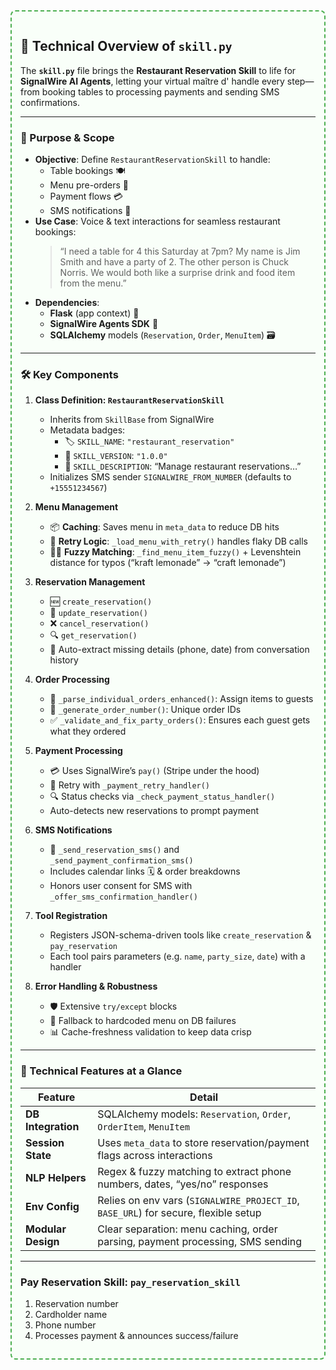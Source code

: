 <div style="border:2px dashed #4CAF50; padding:1em; border-radius:8px; background:#f9fff9;">
  
## 🚀 Technical Overview of `skill.py`

The **`skill.py`** file brings the **Restaurant Reservation Skill** to life for **SignalWire AI Agents**, letting your virtual maître d' handle every step—from booking tables to processing payments and sending SMS confirmations.  

---

### 🎯 Purpose & Scope

- **Objective**: Define `RestaurantReservationSkill` to handle:
  - Table bookings 🍽️  
  - Menu pre-orders 🥗  
  - Payment flows 💳  
  - SMS notifications 📲  
- **Use Case**: Voice & text interactions for seamless restaurant bookings:
  > “I need a table for 4 this Saturday at 7pm? My name is Jim Smith and have a party of 2. The other person is Chuck Norris. We would both like a surprise drink and food item from the menu.”  
- **Dependencies**:
  - **Flask** (app context) 🐍  
  - **SignalWire Agents SDK** 🤖  
  - **SQLAlchemy** models (`Reservation`, `Order`, `MenuItem`) 🗃️  

---

### 🛠️ Key Components

1. **Class Definition: `RestaurantReservationSkill`**
   - Inherits from `SkillBase` from SignalWire  
   - Metadata badges:
     - 🏷️ `SKILL_NAME`: `"restaurant_reservation"`  
     - 🔖 `SKILL_VERSION`: `"1.0.0"`  
     - 📝 `SKILL_DESCRIPTION`: “Manage restaurant reservations…”  
   - Initializes SMS sender `SIGNALWIRE_FROM_NUMBER` (defaults to `+15551234567`)

2. **Menu Management**  
   - 📦 **Caching**: Saves menu in `meta_data` to reduce DB hits  
   - 🔄 **Retry Logic**: `_load_menu_with_retry()` handles flaky DB calls  
   - 🕵️‍♂️ **Fuzzy Matching**: `_find_menu_item_fuzzy()` + Levenshtein distance for typos (“kraft lemonade” → “craft lemonade”)

3. **Reservation Management**  
   - 🆕 `create_reservation()`  
   - 🔄 `update_reservation()`  
   - ❌ `cancel_reservation()`  
   - 🔍 `get_reservation()`  
   - 🤖 Auto-extract missing details (phone, date) from conversation history

4. **Order Processing**  
   - 🍕 `_parse_individual_orders_enhanced()`: Assign items to guests  
   - 🎲 `_generate_order_number()`: Unique order IDs  
   - ✅ `_validate_and_fix_party_orders()`: Ensures each guest gets what they ordered  

5. **Payment Processing**  
   - 💳 Uses SignalWire’s `pay()` (Stripe under the hood)  
   - 🔁 Retry with `_payment_retry_handler()`  
   - 🔍 Status checks via `_check_payment_status_handler()`  
   - Auto-detects new reservations to prompt payment  

6. **SMS Notifications**  
   - 📩 `_send_reservation_sms()` and `_send_payment_confirmation_sms()`  
   - Includes calendar links 🗓️ & order breakdowns  
   - Honors user consent for SMS with `_offer_sms_confirmation_handler()`

7. **Tool Registration**  
   - Registers JSON-schema-driven tools like `create_reservation` & `pay_reservation`  
   - Each tool pairs parameters (e.g. `name`, `party_size`, `date`) with a handler  

8. **Error Handling & Robustness**  
   - 🛡️ Extensive `try/except` blocks  
   - 🔄 Fallback to hardcoded menu on DB failures  
   - 📊 Cache-freshness validation to keep data crisp  

---

### 🎨 Technical Features at a Glance

| Feature               | Detail                                                                                      |
|-----------------------|---------------------------------------------------------------------------------------------|
| **DB Integration**    | SQLAlchemy models: `Reservation`, `Order`, `OrderItem`, `MenuItem`                          |
| **Session State**     | Uses `meta_data` to store reservation/payment flags across interactions                     |
| **NLP Helpers**       | Regex & fuzzy matching to extract phone numbers, dates, “yes/no” responses                  |
| **Env Config**        | Relies on env vars (`SIGNALWIRE_PROJECT_ID`, `BASE_URL`) for secure, flexible setup         |
| **Modular Design**    | Clear separation: menu caching, order parsing, payment processing, SMS sending              |

---

### Pay Reservation Skill: `pay_reservation_skill`

1. Reservation number  
2. Cardholder name  
3. Phone number
4. Processes payment & announces success/failure  

</div>
